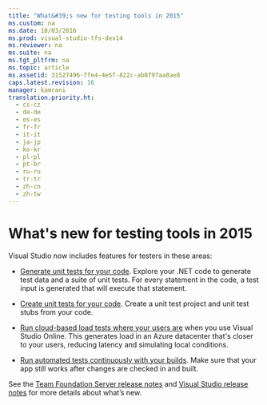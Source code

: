 ```yaml
---
title: "What&#39;s new for testing tools in 2015"
ms.custom: na
ms.date: 10/03/2016
ms.prod: visual-studio-tfs-dev14
ms.reviewer: na
ms.suite: na
ms.tgt_pltfrm: na
ms.topic: article
ms.assetid: 31527496-7fe4-4e5f-822c-ab8f97aa8ae8
caps.latest.revision: 16
manager: kamrani
translation.priority.ht: 
  - cs-cz
  - de-de
  - es-es
  - fr-fr
  - it-it
  - ja-jp
  - ko-kr
  - pl-pl
  - pt-br
  - ru-ru
  - tr-tr
  - zh-cn
  - zh-tw
---
```

# What&#39;s new for testing tools in 2015
Visual Studio now includes features for testers in these areas:  
  
-   [Generate unit tests for your code](../VS_IDE/Generate-unit-tests-for-your-code-with-IntelliTest.md). Explore your .NET code to generate test data and a suite of unit tests. For every statement in the code, a test input is generated that will execute that statement.  
  
-   [Create unit tests for your code](../VS_IDE/Unit-Test-Basics.md). Create a unit test project and unit test stubs from your code.  
  
-   [Run cloud-based load tests where your users are](https://msdn.microsoft.com/en-us/library/dn250793%28v=vs.140%29.aspx) when you use Visual Studio Online. This generates load in an Azure datacenter that's closer to your users, reducing latency and simulating local conditions.  
  
-   [Run automated tests continuously with your builds](../dv_TeamTestALM/Run-tests-with-your-builds.md). Make sure that your app still works after changes are checked in and built.  
  
 See the [Team Foundation Server release notes](https://www.visualstudio.com/news/tfs2015-vs#loadtest) and [Visual Studio release notes](https://www.visualstudio.com/news/vs2015-vs#Testing) for more details about what’s new.